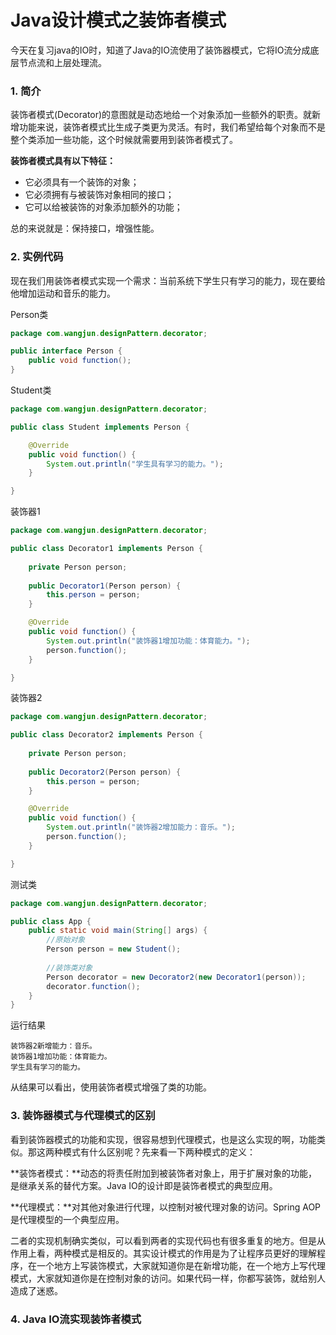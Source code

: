 # Java设计模式之装饰者模式

今天在复习java的IO时，知道了Java的IO流使用了装饰器模式，它将IO流分成底层节点流和上层处理流。

### 1. 简介

装饰者模式(Decorator)的意图就是动态地给一个对象添加一些额外的职责。就新增功能来说，装饰者模式比生成子类更为灵活。有时，我们希望给每个对象而不是整个类添加一些功能，这个时候就需要用到装饰者模式了。

**装饰者模式具有以下特征：**

- 它必须具有一个装饰的对象；
- 它必须拥有与被装饰对象相同的接口；
- 它可以给被装饰的对象添加额外的功能；

总的来说就是：保持接口，增强性能。

### 2. 实例代码

现在我们用装饰者模式实现一个需求：当前系统下学生只有学习的能力，现在要给他增加运动和音乐的能力。

Person类

```java
package com.wangjun.designPattern.decorator;

public interface Person {
	public void function();
}
```

Student类

```java
package com.wangjun.designPattern.decorator;

public class Student implements Person {

	@Override
	public void function() {
		System.out.println("学生具有学习的能力。");
	}

}
```

装饰器1

```java
package com.wangjun.designPattern.decorator;

public class Decorator1 implements Person {
	
	private Person person;
	
	public Decorator1(Person person) {
		this.person = person;
	}

	@Override
	public void function() {
		System.out.println("装饰器1增加功能：体育能力。");
		person.function();
	}

}
```

装饰器2

```java
package com.wangjun.designPattern.decorator;

public class Decorator2 implements Person {
	
	private Person person;
	
	public Decorator2(Person person) {
		this.person = person;
	}

	@Override
	public void function() {
		System.out.println("装饰器2增加能力：音乐。");
		person.function();
	}

}
```

测试类

```java
package com.wangjun.designPattern.decorator;

public class App {
	public static void main(String[] args) {
		//原始对象
		Person person = new Student();
		
		//装饰类对象
		Person decorator = new Decorator2(new Decorator1(person));
		decorator.function();
	}
}
```

运行结果

```
装饰器2新增能力：音乐。
装饰器1增加功能：体育能力。
学生具有学习的能力。
```

从结果可以看出，使用装饰者模式增强了类的功能。

### 3. 装饰器模式与代理模式的区别

看到装饰器模式的功能和实现，很容易想到代理模式，也是这么实现的啊，功能类似。那这两种模式有什么区别呢？先来看一下两种模式的定义：

**装饰者模式：**动态的将责任附加到被装饰者对象上，用于扩展对象的功能，是继承关系的替代方案。Java IO的设计即是装饰者模式的典型应用。

**代理模式：**对其他对象进行代理，以控制对被代理对象的访问。Spring AOP是代理模型的一个典型应用。

二者的实现机制确实类似，可以看到两者的实现代码也有很多重复的地方。但是从作用上看，两种模式是相反的。其实设计模式的作用是为了让程序员更好的理解程序，在一个地方上写装饰模式，大家就知道你是在新增功能，在一个地方上写代理模式，大家就知道你是在控制对象的访问。如果代码一样，你都写装饰，就给别人造成了迷惑。

### 4. Java IO流实现装饰者模式









